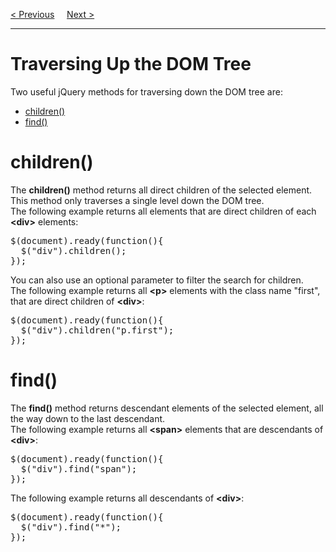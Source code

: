 <a href="/JS/jQuery/Traversing/Main.md">&lt; Previous</a>
&nbsp;&nbsp;&nbsp;
<a href="/JS/jQuery/Traversing/Siblings.md">Next &gt;</a>
<hr>
<h1>Traversing Up the DOM Tree</h1>
Two useful jQuery methods for traversing down the DOM tree are:
<ul>
  <li><a href="#children">children()</a></li>
  <li><a href="#find">find()</a></li>
</ul>
<h1>children()</h1>
The <b>children()</b> method returns all direct children of the selected element.
<br>
This method only traverses a single level down the DOM tree.
<br>
The following example returns all elements that are direct children of each <b>&lt;div&gt;</b> elements:
<pre>
$(document).ready(function(){
  $("div").children();
});
</pre>
You can also use an optional parameter to filter the search for children.
<br>
The following example returns all <b>&lt;p&gt;</b> elements with the class name "first", that are direct children of <b>&lt;div&gt;</b>:
<pre>
$(document).ready(function(){
  $("div").children("p.first");
});
</pre>
<h1>find()</h1>
The <b>find()</b> method returns descendant elements of the selected element, all the way down to the last descendant.
<br>
The following example returns all <b>&lt;span&gt;</b> elements that are descendants of <b>&lt;div&gt;</b>:
<pre>
$(document).ready(function(){
  $("div").find("span");
});
</pre>
The following example returns all descendants of <b>&lt;div&gt;</b>:
<pre>
$(document).ready(function(){
  $("div").find("*");
});
</pre>
